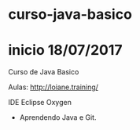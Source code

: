 # curso-java-basico
# inicio 18/07/2017
Curso de Java Basico

Aulas:
http://loiane.training/

IDE Eclipse Oxygen

* Aprendendo Java e Git.